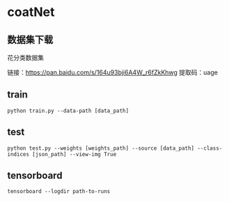 # coatNet

## 数据集下载
花分类数据集

链接：https://pan.baidu.com/s/164u93bji6A4W_r6fZkKhwg 
提取码：uage

## train
```
python train.py --data-path [data_path] 
```

## test
```
python test.py --weights [weights_path] --source [data_path] --class-indices [json_path] --view-img True
```

## tensorboard
```
tensorboard --logdir path-to-runs
```